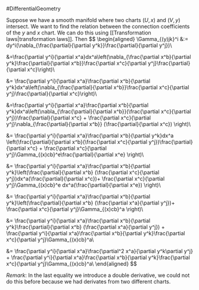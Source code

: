 #DifferentialGeometry 

Suppose we have a smooth manifold where two charts $(U,x)$ and $(V,y)$ intersect. We want to find the relation between the connection coefficients of the $y$ and $x$ chart. We can do this using [[Transformation laws|transformation laws]]. Then
$$
\begin{aligned}
\Gamma_{(y)jk}^i &:= dy^i(\nabla_{\frac{\partial}{\partial y^k}}\frac{\partial}{\partial y^j})\\

&=\frac{\partial y^i}{\partial x^a}dx^a\left(\nabla_{\frac{\partial x^b}{\partial y^k}\frac{\partial}{\partial x^b}}\frac{\partial x^c}{\partial y^j}\frac{\partial}{\partial x^c}\right)\\

&= \frac{\partial y^i}{\partial x^a}\frac{\partial x^b}{\partial y^k}dx^a\left(\nabla_{\frac{\partial}{\partial x^b}}\frac{\partial x^c}{\partial y^j}\frac{\partial}{\partial x^c}\right)\\

&=\frac{\partial y^i}{\partial x^a}\frac{\partial x^b}{\partial y^k}dx^a\left(\nabla_{\frac{\partial}{\partial x^b}}(\frac{\partial x^c}{\partial y^j})\frac{\partial}{\partial x^c} + \frac{\partial x^c}{\partial y^j}\nabla_{\frac{\partial}{\partial x^b}} (\frac{\partial}{\partial x^c}) \right)\\

&= \frac{\partial y^i}{\partial x^a}\frac{\partial x^b}{\partial y^k}dx^a  \left(\frac{\partial}{\partial x^b}(\frac{\partial x^c}{\partial y^j})\frac{\partial}{\partial x^c} + \frac{\partial x^c}{\partial y^j}\Gamma_{(x)cb}^e\frac{\partial}{\partial x^e} \right)\\

&= \frac{\partial y^i}{\partial x^a}\frac{\partial x^b}{\partial y^k}\left(\frac{\partial}{\partial x^b} (\frac{\partial x^c}{\partial y^j})dx^a(\frac{\partial}{\partial x^c})+ \frac{\partial x^c}{\partial y^j}\Gamma_{(x)cb}^e dx^a(\frac{\partial}{\partial x^e})   \right)\\

&= \frac{\partial y^i}{\partial x^a}\frac{\partial x^b}{\partial y^k}\left(\frac{\partial}{\partial x^b} (\frac{\partial x^a}{\partial y^j})+ \frac{\partial x^c}{\partial y^j}\Gamma_{(x)cb}^a   \right)\\

&= \frac{\partial y^i}{\partial x^a}\frac{\partial x^b}{\partial y^k}\frac{\partial}{\partial x^b} (\frac{\partial x^a}{\partial y^j}) + \frac{\partial y^i}{\partial x^a}\frac{\partial x^b}{\partial y^k}\frac{\partial x^c}{\partial y^j}\Gamma_{(x)cb}^a\\

&= \frac{\partial y^i}{\partial x^a}\frac{\partial^2 x^a}{\partial y^k\partial y^j} + \frac{\partial y^i}{\partial x^a}\frac{\partial x^b}{\partial y^k}\frac{\partial x^c}{\partial y^j}\Gamma_{(x)cb}^a\\
\end{aligned}
$$

*Remark*: In the last equality we introduce a double derivative, we could not do this before because we had derivates from two different charts.